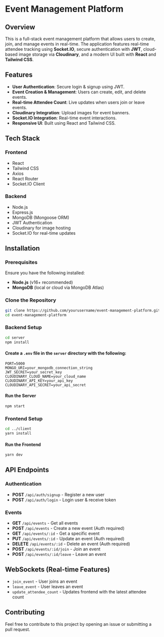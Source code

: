 # Event Management Platform

## Overview
This is a full-stack event management platform that allows users to create, join, and manage events in real-time. The application features real-time attendee tracking using **Socket.IO**, secure authentication with **JWT**, cloud-based image storage via **Cloudinary**, and a modern UI built with **React** and **Tailwind CSS**.

## Features
- **User Authentication**: Secure login & signup using JWT.
- **Event Creation & Management**: Users can create, edit, and delete events.
- **Real-time Attendee Count**: Live updates when users join or leave events.
- **Cloudinary Integration**: Upload images for event banners.
- **Socket.IO Integration**: Real-time event interactions.
- **Responsive UI**: Built using React and Tailwind CSS.

## Tech Stack
### Frontend
- React
- Tailwind CSS
- Axios
- React Router
- Socket.IO Client

### Backend
- Node.js
- Express.js
- MongoDB (Mongoose ORM)
- JWT Authentication
- Cloudinary for image hosting
- Socket.IO for real-time updates

## Installation
### Prerequisites
Ensure you have the following installed:
- **Node.js** (v16+ recommended)
- **MongoDB** (local or cloud via MongoDB Atlas)

### Clone the Repository
```sh
git clone https://github.com/yourusername/event-management-platform.git
cd event-management-platform
```

### Backend Setup
```sh
cd server
npm install
```

#### Create a `.env` file in the `server` directory with the following:
```
PORT=5000
MONGO_URI=your_mongodb_connection_string
JWT_SECRET=your_secret_key
CLOUDINARY_CLOUD_NAME=your_cloud_name
CLOUDINARY_API_KEY=your_api_key
CLOUDINARY_API_SECRET=your_api_secret
```

#### Run the Server
```sh
npm start
```

### Frontend Setup
```sh
cd ../client
yarn install
```

#### Run the Frontend
```sh
yarn dev
```

## API Endpoints
### Authentication
- **POST** `/api/auth/signup` - Register a new user
- **POST** `/api/auth/login` - Login user & receive token

### Events
- **GET** `/api/events` - Get all events
- **POST** `/api/events` - Create a new event (Auth required)
- **GET** `/api/events/:id` - Get a specific event
- **PUT** `/api/events/:id` - Update an event (Auth required)
- **DELETE** `/api/events/:id` - Delete an event (Auth required)
- **POST** `/api/events/:id/join` - Join an event
- **POST** `/api/events/:id/leave` - Leave an event

## WebSockets (Real-time Features)
- `join_event` - User joins an event
- `leave_event` - User leaves an event
- `update_attendee_count` - Updates frontend with the latest attendee count

## Contributing
Feel free to contribute to this project by opening an issue or submitting a pull request.



